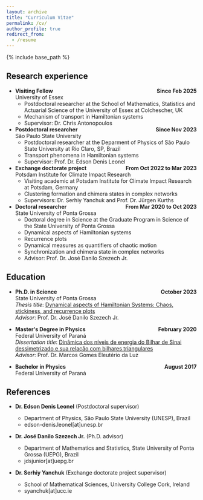 ```yaml
---
layout: archive
title: "Curriculum Vitae"
permalink: /cv/
author_profile: true
redirect_from:
  - /resume
---
```


{% include base_path %}

## Research experience


  * **Visiting Fellow** <span style="float:right;">**Since Feb 2025**</span>\
  University of Essex
    * Postdoctoral researcher at the School of Mathematics, Statistics and Actuarial Science of the University of Essex at Colchescher, UK
    * Mechanism of transport in Hamiltonian systems
    * Supervisor: Dr. Chris Antonopoulos
  * **Postdoctoral researcher** <span style="float:right;">**Since Nov 2023**</span>\
  São Paulo State University
    * Postdoctoral researcher at the Deparment of Physics of São Paulo State University at Rio Claro, SP, Brazil
    * Transport phenomena in Hamiltonian systems
    * Supervisor: Prof. Dr. Edson Denis Leonel
  * **Exchange doctorate project** <span style="float:right;">**From Oct 2022 to Mar 2023**</span>\
  Potsdam Institute for Climate Impact Research
    * Visiting academic at Potsdam Institute for Climate Impact Research at Potsdam, Germany
    * Clustering formation and chimera states in complex networks
    * Supervisors: Dr. Serhiy Yanchuk and Prof. Dr. Jürgen Kurths
  * **Doctoral researcher** <span style="float:right;">**From Mar 2020 to Oct 2023**</span>\
  State University of Ponta Grossa
    * Doctoral degree in Science at the Graduate Program in Science of the State University of Ponta Grossa
    * Dynamical aspects of Hamiltonian systems
    * Recurrence plots
    * Dynamical measures as quantifiers of chaotic motion
    * Synchronization and chimera state in complex networks
    * Advisor: Prof. Dr. José Danilo Szezech Jr.

## Education

  * **Ph.D. in Science** <span style="float:right;">**October 2023**</span>\
  State University of Ponta Grossa\
  *Thesis title*: [Dynamical aspects of Hamiltonian Systems: Chaos, stickiness, and recurrence plots](http://mrolims.github.io/files/thesis.pdf)\
  *Advisor*: Prof. Dr. José Danilo Szezech Jr.

  * **Master's Degree in Physics** <span style="float:right;">**February 2020**</span>\
  Federal University of Paraná\
  *Dissertation title*: [Dinâmica dos níveis de energia do Bilhar de Sinai dessimetrizado e sua relação com bilhares triangulares](http://mrolims.github.io/files/dissertation.pdf)\
  *Advisor*: Prof. Dr. Marcos Gomes Eleutério da Luz

* **Bachelor in Physics** <span style="float:right;">**August 2017**</span>\
Federal University of Paraná

## References

* **Dr. Edson Denis Leonel** (Postdoctoral supervisor)
  * Department of Physics, São Paulo State University (UNESP), Brazil
  * edson-denis.leonel[at]unesp.br

* **Dr. José Danilo Szezech Jr.** (Ph.D. advisor)
  * Department of Mathematics and Statistics, State University of Ponta Grossa (UEPG), Brazil
  * jdsjunior[at]uepg.br

* **Dr. Serhiy Yanchuk** (Exchange doctorate project supervisor)
  * School of Mathematical Sciences, University College Cork, Ireland
  * syanchuk[at]ucc.ie